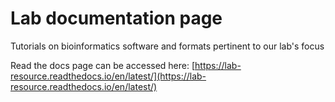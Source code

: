 # Lab documentation page
Tutorials on bioinformatics software and formats pertinent to our lab's focus

Read the docs page can be accessed here: [https://lab-resource.readthedocs.io/en/latest/](https://lab-resource.readthedocs.io/en/latest/)
